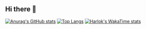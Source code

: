 ## Hi there 👋

[![Anurag's GitHub stats](https://github-readme-stats.vercel.app/api?username=limboocy)](https://github.com/limboocy/github-readme-stats)
[![Top Langs](https://github-readme-stats.vercel.app/api/top-langs/?username=limboocy)](https://github.com/limboocy/github-readme-stats)
[![Harlok's WakaTime stats](https://github-readme-stats.vercel.app/api/wakatime?username=ffflab)](https://github.com/limboocy/github-readme-stats)
